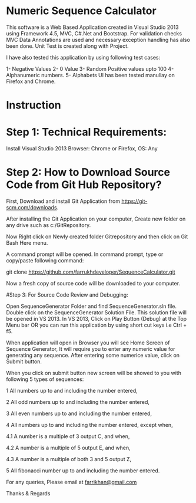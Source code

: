 # Numeric Sequence Calculator
This software is a Web Based Application created in Visual Studio 2013 using Framework 4.5, MVC, C#.Net and Bootstrap. 
For validation checks MVC Data Annotations are used and necessary exception handling has also been done. 
Unit Test is created along with Project.

I have also tested this application by using following test cases:

1- Negative Values 
2- 0 Value 3- Random Positive values upto 100 4- Alphanumeric numbers. 5- Alphabets UI has been tested manullay on Firefox and Chrome.

# Instruction

# Step 1: Technical Requirements: 

Install Visual Studio 2013 Browser: Chrome or Firefox, OS: Any


# Step 2: How to Download Source Code from Git Hub Repository?

First, Download and install Git Application from https://git-scm.com/downloads. 

After installing the Git Application on your computer, Create new folder on any drive such as c:/GitRepository.

Now Right click on Newly created folder Gitrepository and then click on Git Bash Here menu. 

A command prompt will be opened. In command prompt, type or copy/paste following command:

git clone https://github.com/farrukhdeveloper/SequenceCalculator.git

Now a fresh copy of source code will be downloaded to your computer.


#Step 3: For Source Code Review and Debugging:

Open SequenceGenerator Folder and find SequenceGenerator.sln file. Double click on the SequenceGenerator Solution File. This solution file will be opened in VS 2013. In VS 2013, Click on Play Button (Debug) at the Top Menu bar OR you can run this application by using short cut keys i.e Ctrl + f5.

When application will open in Browser you will see Home Screen of Sequence Generator, It will require you to enter any numeric value for generating any sequence. After entering some numerice value, click on Submit button.

When you click on submit button new screen will be showed to you with following 5 types of sequences:

1 All numbers up to and including the number entered,

2 All odd numbers up to and including the number entered, 

3 All even numbers up to and including the number entered, 

4 All numbers up to and including the number entered, except when,

4.1 A number is a multiple of 3 output C, and when, 

4.2 A number is a multiple of 5 output E, and when, 

4.3 A number is a multiple of both 3 and 5 output Z,

5 All fibonacci number up to and including the number entered.

For any queries, Please email at farrikhan@gmail.com

Thanks & Regards
